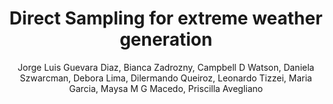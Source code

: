 ---
paperId: 15
author: Jorge Luis Guevara Diaz, Bianca Zadrozny, Campbell D Watson, Daniela Szwarcman, Debora Lima, Dilermando Queiroz, Leonardo Tizzei, Maria Garcia, Maysa M G Macedo, Priscilla Avegliano
publicationauthor: Guevara Diaz, J. L et al.
title: Direct Sampling for extreme weather generation
pdf: 15_CameraReady.pdf
poster: 15_CameraReady_poster.pdf
alt: --
type: Oral
topic: 
subtopic: 
link: https://research.latinxinai.org/papers/neurips/2022/pdf/15_CameraReady.pdf
conference: neurips
year: 2022
tags: neurips-2022-op
location: New Orleans, USA
---